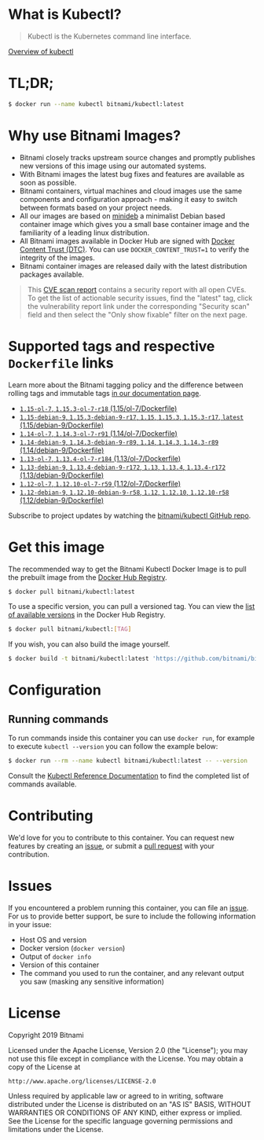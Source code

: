 
# What is Kubectl?

> Kubectl is the Kubernetes command line interface.

[Overview of kubectl](https://kubernetes.io/docs/reference/kubectl/overview/)

# TL;DR;

```bash
$ docker run --name kubectl bitnami/kubectl:latest
```

# Why use Bitnami Images?

* Bitnami closely tracks upstream source changes and promptly publishes new versions of this image using our automated systems.
* With Bitnami images the latest bug fixes and features are available as soon as possible.
* Bitnami containers, virtual machines and cloud images use the same components and configuration approach - making it easy to switch between formats based on your project needs.
* All our images are based on [minideb](https://github.com/bitnami/minideb) a minimalist Debian based container image which gives you a small base container image and the familiarity of a leading linux distribution.
* All Bitnami images available in Docker Hub are signed with [Docker Content Trust (DTC)](https://docs.docker.com/engine/security/trust/content_trust/). You can use `DOCKER_CONTENT_TRUST=1` to verify the integrity of the images.
* Bitnami container images are released daily with the latest distribution packages available.


> This [CVE scan report](https://quay.io/repository/bitnami/kubectl?tab=tags) contains a security report with all open CVEs. To get the list of actionable security issues, find the "latest" tag, click the vulnerability report link under the corresponding "Security scan" field and then select the "Only show fixable" filter on the next page.

# Supported tags and respective `Dockerfile` links

Learn more about the Bitnami tagging policy and the difference between rolling tags and immutable tags [in our documentation page](https://docs.bitnami.com/containers/how-to/understand-rolling-tags-containers/).


* [`1.15-ol-7`, `1.15.3-ol-7-r18` (1.15/ol-7/Dockerfile)](https://github.com/bitnami/bitnami-docker-kubectl/blob/1.15.3-ol-7-r18/1.15/ol-7/Dockerfile)
* [`1.15-debian-9`, `1.15.3-debian-9-r17`, `1.15`, `1.15.3`, `1.15.3-r17`, `latest` (1.15/debian-9/Dockerfile)](https://github.com/bitnami/bitnami-docker-kubectl/blob/1.15.3-debian-9-r17/1.15/debian-9/Dockerfile)
* [`1.14-ol-7`, `1.14.3-ol-7-r91` (1.14/ol-7/Dockerfile)](https://github.com/bitnami/bitnami-docker-kubectl/blob/1.14.3-ol-7-r91/1.14/ol-7/Dockerfile)
* [`1.14-debian-9`, `1.14.3-debian-9-r89`, `1.14`, `1.14.3`, `1.14.3-r89` (1.14/debian-9/Dockerfile)](https://github.com/bitnami/bitnami-docker-kubectl/blob/1.14.3-debian-9-r89/1.14/debian-9/Dockerfile)
* [`1.13-ol-7`, `1.13.4-ol-7-r184` (1.13/ol-7/Dockerfile)](https://github.com/bitnami/bitnami-docker-kubectl/blob/1.13.4-ol-7-r184/1.13/ol-7/Dockerfile)
* [`1.13-debian-9`, `1.13.4-debian-9-r172`, `1.13`, `1.13.4`, `1.13.4-r172` (1.13/debian-9/Dockerfile)](https://github.com/bitnami/bitnami-docker-kubectl/blob/1.13.4-debian-9-r172/1.13/debian-9/Dockerfile)
* [`1.12-ol-7`, `1.12.10-ol-7-r59` (1.12/ol-7/Dockerfile)](https://github.com/bitnami/bitnami-docker-kubectl/blob/1.12.10-ol-7-r59/1.12/ol-7/Dockerfile)
* [`1.12-debian-9`, `1.12.10-debian-9-r58`, `1.12`, `1.12.10`, `1.12.10-r58` (1.12/debian-9/Dockerfile)](https://github.com/bitnami/bitnami-docker-kubectl/blob/1.12.10-debian-9-r58/1.12/debian-9/Dockerfile)

Subscribe to project updates by watching the [bitnami/kubectl GitHub repo](https://github.com/bitnami/bitnami-docker-kubectl).

# Get this image

The recommended way to get the Bitnami Kubectl Docker Image is to pull the prebuilt image from the [Docker Hub Registry](https://hub.docker.com/r/bitnami/kubectl).

```bash
$ docker pull bitnami/kubectl:latest
```

To use a specific version, you can pull a versioned tag. You can view the [list of available versions](https://hub.docker.com/r/bitnami/kubectl/tags/) in the Docker Hub Registry.

```bash
$ docker pull bitnami/kubectl:[TAG]
```

If you wish, you can also build the image yourself.

```bash
$ docker build -t bitnami/kubectl:latest 'https://github.com/bitnami/bitnami-docker-kubectl.git#master:1.15/debian-9'
```

# Configuration

## Running commands

To run commands inside this container you can use `docker run`, for example to execute `kubectl --version` you can follow the example below:

```bash
$ docker run --rm --name kubectl bitnami/kubectl:latest -- --version
```

Consult the [Kubectl Reference Documentation](https://kubernetes.io/docs/reference/generated/kubectl/kubectl-commands) to find the completed list of commands available.

# Contributing

We'd love for you to contribute to this container. You can request new features by creating an [issue](https://github.com/bitnami/bitnami-docker-kubectl/issues), or submit a [pull request](https://github.com/bitnami/bitnami-docker-kubectl/pulls) with your contribution.

# Issues

If you encountered a problem running this container, you can file an [issue](https://github.com/bitnami/bitnami-docker-kubectl/issues). For us to provide better support, be sure to include the following information in your issue:

- Host OS and version
- Docker version (`docker version`)
- Output of `docker info`
- Version of this container
- The command you used to run the container, and any relevant output you saw (masking any sensitive information)

# License

Copyright 2019 Bitnami

Licensed under the Apache License, Version 2.0 (the "License");
you may not use this file except in compliance with the License.
You may obtain a copy of the License at

    http://www.apache.org/licenses/LICENSE-2.0

Unless required by applicable law or agreed to in writing, software
distributed under the License is distributed on an "AS IS" BASIS,
WITHOUT WARRANTIES OR CONDITIONS OF ANY KIND, either express or implied.
See the License for the specific language governing permissions and
limitations under the License.

